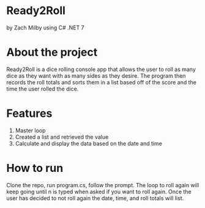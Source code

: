 # Ready2Roll
by Zach Milby
using C# .NET 7

# About the project
Ready2Roll is a dice rolling console app that allows the user to roll as many dice as they want with as many sides as they desire. The program then records the roll totals and sorts them in a list based off of the score and the time the user rolled the dice.

# Features 
1. Master loop 
2. Created a list and retrieved the value
3. Calculate and display the data based on the date and time

# How to run
Clone the repo, run program.cs, follow the prompt. The loop to roll again will keep going until n is typed when asked if you want to roll again. Once the user has decided to not roll again the date, time, and roll totals will list. 
